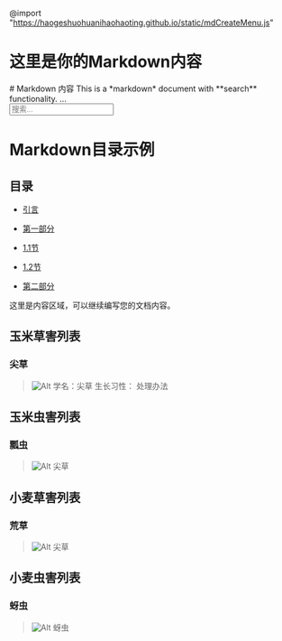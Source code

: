 @import "https://haogeshuohuanihaohaoting.github.io/static/mdCreateMenu.js"
<div style="background-image: url('https://p0.itc.cn/q_70/images03/20220528/1bfa159150a046228f948aed4e2c117e.jpeg');" style="background-size: cover; height: 100%;">
 
# 这里是你的Markdown内容
 
<div id="content">
    # Markdown 内容
    This is a *markdown* document with **search** functionality.
    ...
</div>
 
<input type="text" id="search" placeholder="搜索...">

# Markdown目录示例


## 目录

- [引言](#引言)

- [第一部分](#第一部分)

- [1.1节](#11节)

- [1.2节](#12节)

- [第二部分](#第二部分)


 
这里是内容区域，可以继续编写您的文档内容。
</div>

## 				玉米草害列表

### 尖草
>![Alt](https://att.191.cn/attachment/photo/Mon_1012/1455_27c012934149929aa9386294272e3.jpg) 
>学名：尖草 
>生长习性：
>处理办法
## 				玉米虫害列表

### 瓢虫
>![Alt](https://img1.baidu.com/it/u=3067425821,2421634398&fm=253&fmt=auto&app=120&f=JPEG?w=1067&h=800) 
>尖草 
## 				小麦草害列表

### 荒草
>![Alt](https://gimg2.baidu.com/image_search/src=http%3A%2F%2Fss2.meipian.me%2Fusers%2F17145801%2F04f48a59677f4954bce091b7b05e2175.jpg%3Fmeipian-raw%2Fbucket%2Fivwen%2Fkey%2FdXNlcnMvMTcxNDU4MDEvMDRmNDhhNTk2NzdmNDk1NGJjZTA5MWI3YjA1ZTIxNzUuanBn%2Fsign%2F457d0253adf63c63dfe091f44ae30516.jpg&refer=http%3A%2F%2Fss2.meipian.me&app=2002&size=f9999,10000&q=a80&n=0&g=0n&fmt=auto?sec=1726884611&t=533928494c61ed242a9b3082ca5c5201) 
>尖草 
## 				小麦虫害列表

### 蚜虫
>![Alt](https://t12.baidu.com/it/u=896557311,191756095&fm=30&app=106&f=PNG?w=640&h=356&s=9B94B2EA1411C9D812ABF22703004077) 
>蚜虫 
